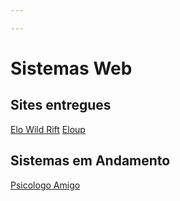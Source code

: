 ```yaml
---

---
```


# Sistemas Web



## Sites entregues

[Elo Wild Rift](https://elowildrift.com.br/)
[Eloup](https://eloup.com.br/)

## Sistemas em Andamento

[Psicologo Amigo](https://psicologoamigo.com.br/)


